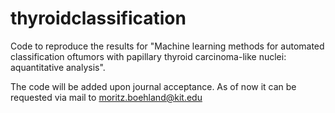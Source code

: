 # thyroidclassification

Code to reproduce the results for "Machine learning methods for automated classification oftumors with papillary thyroid carcinoma-like nuclei: aquantitative analysis".

The code will be added upon journal acceptance.
As of now it can be requested via mail to moritz.boehland@kit.edu

